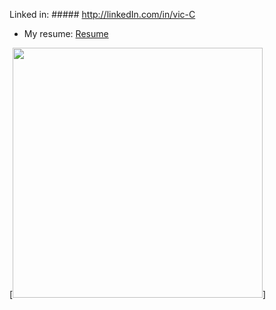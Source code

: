 
Linked in: ##### http://linkedIn.com/in/vic-C

- My resume: <a href="vicRes1.pdf" download>Resume</a>

[<img src="run.jpg" width="400"/>]
